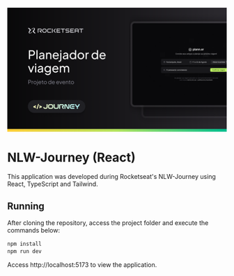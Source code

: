 ![Cover](./.github/cover.png)

# NLW-Journey (React)

This application was developed during Rocketseat's NLW-Journey using React, TypeScript and Tailwind.

## Running

After cloning the repository, access the project folder and execute the commands below:

```sh
npm install
npm run dev
```

Access http://localhost:5173 to view the application.
